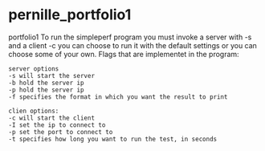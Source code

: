 # pernille_portfolio1
portfolio1
To run the simpleperf program you must invoke a server with -s and a client -c
you can choose to run it with the default settings or you can choose some of your own. 
Flags that are implementet in the program: 
    
    server options
    -s will start the server
    -b hold the server ip
    -p hold the server ip
    -f specifies the format in which you want the result to print        
    
    clien options:
    -c will start the client
    -I set the ip to connect to
    -p set the port to connect to
    -t specifies how long you want to run the test, in seconds
   
    
